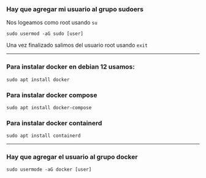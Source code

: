 ### Hay que agregar mi usuario al grupo sudoers

Nos logeamos como root usando ```su```

```sudo usermod -aG sudo [user]```

Una vez finalizado salimos del usuario root usando ```exit```

---

### Para instalar docker en debian 12 usamos:

```sudo apt install docker```

### Para instalar docker compose

```sudo apt install docker-compose```

### Para instalar docker containerd

```sudo apt install containerd```

---

### Hay que agregar el usuario al grupo docker

```sudo usermode -aG docker [user]```